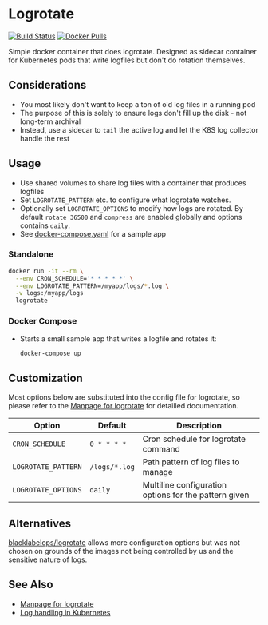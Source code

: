 # Logrotate
[![Build Status](https://img.shields.io/travis/graffic/logrotate?style=flat)](https://travis-ci.org/graffic/logrotate)
[![Docker Pulls](https://img.shields.io/docker/pulls/graffic/logrotate?style=flat&color=blue)](https://hub.docker.com/r/graffic/logrotate)

Simple docker container that does logrotate. Designed as sidecar container for Kubernetes pods that
write logfiles but don't do rotation themselves.

## Considerations

- You most likely don't want to keep a ton of old log files in a running pod
- The purpose of this is solely to ensure logs don't fill up the disk - not long-term archival
- Instead, use a sidecar to `tail` the active log and let the K8S log collector handle the rest

## Usage

- Use shared volumes to share log files with a container that produces logfiles
- Set `LOGROTATE_PATTERN` etc. to configure what logrotate watches.
- Optionally set `LOGROTATE_OPTIONS` to modify how logs are rotated. By default `rotate 36500` and `compress` are enabled globally and options contains `daily`.
- See [docker-compose.yaml](docker-compose.yaml) for a sample app

### Standalone

```sh
docker run -it --rm \
  --env CRON_SCHEDULE='* * * * *' \
  --env LOGROTATE_PATTERN=/myapp/logs/*.log \
  -v logs:/myapp/logs
  logrotate
```

### Docker Compose

- Starts a small sample app that writes a logfile and rotates it:

  ```sh
  docker-compose up
  ```

## Customization

Most options below are substituted into the config file for logrotate, so please refer to the
[Manpage for logrotate](https://linux.die.net/man/8/logrotate) for detailled documentation.

|Option|Default|Description|
|------|-------|-----------|
|`CRON_SCHEDULE`|`0 * * * *`|Cron schedule for logrotate command|
|`LOGROTATE_PATTERN`|`/logs/*.log`|Path pattern of log files to manage|
|`LOGROTATE_OPTIONS`|`daily`|Multiline configuration options for the pattern given|


## Alternatives

[blacklabelops/logrotate](https://github.com/blacklabelops/logrotate) allows more configuration
options but was not chosen on grounds of the images not being controlled by us and the sensitive
nature of logs.

## See Also

- [Manpage for logrotate](https://linux.die.net/man/8/logrotate)
- [Log handling in Kubernetes](https://kubernetes.io/docs/concepts/cluster-administration/logging/)
